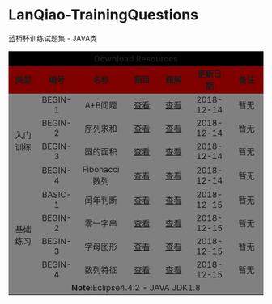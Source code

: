 # LanQiao-TrainingQuestions
蓝桥杯训练试题集 - JAVA类

<table style="text-align:center;" width=70% border="0" align="center">
  <tr style="background-color:black">
   <td colspan="7" height="30px"><b>Download Resources</b> </td>
  </tr>
  <tr style="background-color:maroon">
   <td width=12%><b>类型</b></td>
   <td width=12%><b>编号</b></td>
   <td width=20%><b>名称<b></td>
   <td width=13%><b>题目</b></td>
   <td width=13%><b>题解</b></td>
   <td width=16%><b>更新日期</b></td>
   <td width=14%><b>备注</b></td>
  </tr>
 <tr style="background-color:gray">
   <td rowspan="4">入门训练</td>
   <td>BEGIN-1</td>
   <td>A+B问题</td>
   <td><a href="http://lx.lanqiao.cn/problem.page?gpid=T1" target="_blank">查看</a></td>
   <td><a href="https://github.com/HTRTan/LanQiao-TrainingQuestions/blob/master/src/%E5%85%A5%E9%97%A8%E8%AE%AD%E7%BB%83/A%E5%8A%A0B%E9%97%AE%E9%A2%98/Main.java" target="_blank">查看</a></td>
   <td>2018-12-14</td>
   <td>暂无</td>
 </tr>
 <tr style="background-color:gray">
   <td>BEGIN-2</td>
   <td>序列求和</td>
   <td><a href="http://lx.lanqiao.cn/problem.page?gpid=T2" target="_blank">查看</a></td>
   <td><a href="https://github.com/HTRTan/LanQiao-TrainingQuestions/blob/master/src/%E5%85%A5%E9%97%A8%E8%AE%AD%E7%BB%83/%E5%BA%8F%E5%88%97%E6%B1%82%E5%92%8C/Main.java" target="_blank">查看</a></td>
   <td>2018-12-14</td>
   <td>暂无</td>
 </tr>
  <tr style="background-color:gray">
   <td>BEGIN-3</td>
   <td>圆的面积</td>
   <td><a href="http://lx.lanqiao.cn/problem.page?gpid=T3" target="_blank">查看</a></td>
   <td><a href="https://github.com/HTRTan/LanQiao-TrainingQuestions/blob/master/src/%E5%85%A5%E9%97%A8%E8%AE%AD%E7%BB%83/%E5%9C%86%E7%9A%84%E9%9D%A2%E7%A7%AF/Main.java" target="_blank">查看</a></td>
   <td>2018-12-14</td>
   <td>暂无</td>
 </tr>
  <tr style="background-color:gray">
   <td>BEGIN-4</td>
   <td>Fibonacci数列</td>
   <td><a href="http://lx.lanqiao.cn/problem.page?gpid=T4" target="_blank">查看</a></td>
   <td><a href="https://github.com/HTRTan/LanQiao-TrainingQuestions/blob/master/src/%E5%85%A5%E9%97%A8%E8%AE%AD%E7%BB%83/Fibonacci%E6%95%B0%E5%88%97/Main.java" target="_blank">查看</a></td>
   <td>2018-12-14</td>
   <td>暂无</td>
 </tr>
  <tr style="background-color:gray">
   <td rowspan="4">基础练习</td>
   <td>BASIC-1</td>
   <td>闰年判断</td>
   <td><a href="http://lx.lanqiao.cn/problem.page?gpid=T5" target="_blank">查看</a></td>
   <td><a href="https://github.com/HTRTan/LanQiao-TrainingQuestions/blob/master/src/%E5%9F%BA%E7%A1%80%E7%BB%83%E4%B9%A0/%E9%97%B0%E5%B9%B4%E5%88%A4%E6%96%AD/Main.java" target="_blank">查看</a></td>
   <td>2018-12-15</td>
   <td>暂无</td>
 </tr>
 <tr style="background-color:gray">
   <td>BEGIN-2</td>
   <td>零一字串</td>
   <td><a href="http://lx.lanqiao.cn/problem.page?gpid=T6" target="_blank">查看</a></td>
   <td><a href="https://github.com/HTRTan/LanQiao-TrainingQuestions/blob/master/src/%E5%9F%BA%E7%A1%80%E7%BB%83%E4%B9%A0/%E9%9B%B6%E4%B8%80%E5%AD%97%E4%B8%B2/Main.java" target="_blank">查看</a></td>
   <td>2018-12-15</td>
   <td>暂无</td>
 </tr>
  <tr style="background-color:gray">
   <td>BEGIN-3</td>
   <td>字母图形</td>
   <td><a href="http://lx.lanqiao.cn/problem.page?gpid=T7" target="_blank">查看</a></td>
   <td><a href="https://github.com/HTRTan/LanQiao-TrainingQuestions/blob/master/src/%E5%9F%BA%E7%A1%80%E7%BB%83%E4%B9%A0/%E5%AD%97%E6%AF%8D%E5%9B%BE%E5%BD%A2/Main.java" target="_blank">查看</a></td>
   <td>2018-12-15</td>
   <td>暂无</td>
 </tr>
 <tr style="background-color:gray">
   <td>BEGIN-4</td>
   <td>数列特征</td>
   <td><a href="http://lx.lanqiao.cn/problem.page?gpid=T8" target="_blank">查看</a></td>
   <td><a href="https://github.com/HTRTan/LanQiao-TrainingQuestions/blob/master/src/%E5%9F%BA%E7%A1%80%E7%BB%83%E4%B9%A0/%E6%95%B0%E5%88%97%E7%89%B9%E5%BE%81/Main.java" target="_blank">查看</a></td>
   <td>2018-12-15</td>
   <td>暂无</td>
 </tr>
<tr>
   <td colspan=7 style="border-style:none;background-color:gray"><b>Note:</b>Eclipse4.4.2 - JAVA JDK1.8 </td>
 </tr>

</table>
